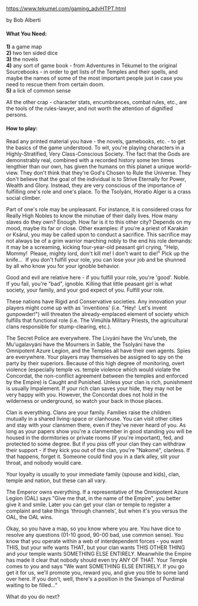 https://www.tekumel.com/gaming_advHTPT.html

by Bob Alberti

#### What You Need:

**1)** a game map  
**2)** two ten sided dice  
**3)** the novels  
**4)** any sort of game book - from Adventures in Tékumel to the original Sourcebooks - in order to get lists of the Temples and their spells, and maybe the names of some of the most important people just in case you need to rescue them from certain doom.  
**5)** a lick of common sense

All the other crap - character stats, encumbrances, combat rules, etc., are the tools of the rules-lawyer, and not worth the attention of dignified persons.

#### How to play:

Read any printed material you have - the novels, gamebooks, etc. - to get the basics of the game understood. To wit, you're playing characters in a Highly-Stratified, Very Class-Conscious Society. The fact that the Gods are demonstrably real, combined with a recorded history some ten times lengthier than our own, has given the humans on this planet a unique world-view. They don't think that they're God's Chosen to Rule the Universe. They don't believe that the goal of the individual is to Strive Eternally for Power, Wealth and Glory. Instead, they are very conscious of the importance of fulfilling one's role and one's place. To the Tsolyáni, Horatio Alger is a crass social climber.

Part of one's role may be unpleasant. For instance, it is considered crass for Really High Nobles to know the minutiae of their daily lives. How many slaves do they own? Enough. How far is it to this other city? Depends on my mood, maybe its far or close. Other examples: if you're a priest of Karakán or Ksárul, you may be called upon to conduct a sacrifice. This sacrifice may not always be of a grim warrior marching nobly to the end his role demands: it may be a screaming, kicking four-year-old peasant girl crying, "Help, Mommy!  Please, mighty lord, don't kill me! I don't want to die!" Pick up the knife...  If you don't fulfill your role, you can lose your job and be shunned by all who know you for your ignoble behavior.

Good and evil are relative here - if you fulfill your role, you're 'good'. Noble. If you fail, you're "bad", ignoble. Killing that little peasant girl is what society, your family, and your god expect of you. Fulfill your role.

These nations have Rigid and Conservative societies. Any innovation your players might come up with as 'inventions' (i.e. "Hey!  Let's invent gunpowder!") will threaten the already-emplaced element of society which fulfills that functional role (i.e. The Vimúhla Military Priests, the agricultural clans responsible for stump-clearing, etc.).

The Secret Police are everywhere. The Livyáni have the Vru'uneb, the Mu'ugalavyáni have the Mourners in Sable, the Tsolyáni have the Omnipotent Azure Legion, and the Temples all have their own agents. Spies are everywhere. Your players may themselves be assigned to spy on the party by their superiors. Because of this high degree of monitoring, overt violence (especially temple vs. temple violence which would violate the Concordat, the non-conflict agreement between the temples and enforced by the Empire) is Caught and Punished. Unless your clan is rich, punishment is usually Impalement. If your rich clan saves your hide, they may not be very happy with you. However, the Concordat does not hold in the wilderness or underground, so watch your back in those places.

Clan is everything. Clans are your family. Families raise the children mutually in a shared living-space or clanhouse. You can visit other cities and stay with your clansmen there, even if they've never heard of you. As long as your papers show you're a clanmember in good standing you will be housed in the dormitories or private rooms (if you're important), fed, and protected to some degree. But if you piss off your clan they can withdraw their support - if they kick you out of the clan, you're "Nakomé", clanless. If that happens, forget it. Someone could find you in a dark alley, slit your throat, and nobody would care.

Your loyalty is usually to your immediate family (spouse and kids), clan, temple and nation, but these can all vary. 

The Emperor owns everything. If a representative of the Omnipotent Azure Legion (OAL) says "Give me that, in the name of the Empire", you better give it and smile. Later you can get your clan or temple to register a complaint and take things 'through channels', but when it's you versus the OAL, the OAL wins.

Okay, so you have a map, so you know where you are. You have dice to resolve any questions (01-10 good, 90-00 bad, use common sense). You know that you operate within a web of interdependent forces - you want THIS, but your wife wants THAT, but your clan wants THIS OTHER THING and your temple wants SOMETHING ELSE ENTIRELY. Meanwhile the Empire has made it clear that nobody should even try ANY OF THAT. Your Temple comes to you and says "We want SOMETHING ELSE ENTIRELY. If you go get it for us, we'll promote you, reward you, and give you title to some land over here. If you don't, well, there's a position in the Swamps of Purdimal waiting to be filled..."  

What do you do next?